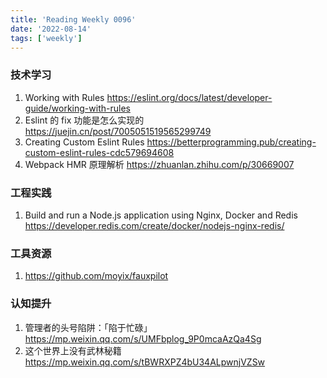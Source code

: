 ```yaml
---
title: 'Reading Weekly 0096'
date: '2022-08-14'
tags: ['weekly']
---
```


### 技术学习

1. Working with Rules https://eslint.org/docs/latest/developer-guide/working-with-rules
2. Eslint 的 fix 功能是怎么实现的 https://juejin.cn/post/7005051519565299749
3. Creating Custom Eslint Rules https://betterprogramming.pub/creating-custom-eslint-rules-cdc579694608
4. Webpack HMR 原理解析 https://zhuanlan.zhihu.com/p/30669007

### 工程实践

1. Build and run a Node.js application using Nginx, Docker and Redis https://developer.redis.com/create/docker/nodejs-nginx-redis/

### 工具资源

1. https://github.com/moyix/fauxpilot

### 认知提升

1. 管理者的头号陷阱：「陷于忙碌」 https://mp.weixin.qq.com/s/UMFbplog_9P0mcaAzQa4Sg
2. 这个世界上没有武林秘籍 https://mp.weixin.qq.com/s/tBWRXPZ4bU34ALpwnjVZSw
